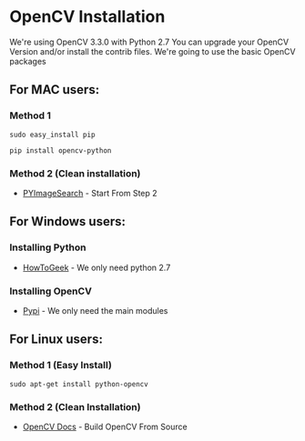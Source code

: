 # OpenCV Installation

We're using OpenCV 3.3.0 with Python 2.7
You can upgrade your OpenCV Version and/or install the contrib files.
We're going to use the basic OpenCV packages

## For MAC users:
### Method 1
```
sudo easy_install pip
```
```
pip install opencv-python
```
### Method 2 (Clean installation)

* [PYImageSearch](https://www.pyimagesearch.com/2016/12/19/install-opencv-3-on-macos-with-homebrew-the-easy-way/) - Start From Step 2

## For Windows users:

### Installing Python
* [HowToGeek](https://www.howtogeek.com/197947/how-to-install-python-on-windows/) - We only need python 2.7

### Installing OpenCV 

* [Pypi](https://pypi.org/project/opencv-python/) - We only need the main modules

## For Linux users:
### Method 1 (Easy Install)
```
sudo apt-get install python-opencv
```
### Method 2 (Clean Installation)

* [OpenCV Docs](https://docs.opencv.org/3.4.1/d2/de6/tutorial_py_setup_in_ubuntu.html) - Build OpenCV From Source




